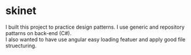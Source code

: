 # skinet
I built this project to practice design patterns. I use generic and repository pattarns on back-end (C#).<br>
I also wanted to have use angular easy loading featuer and apply good file struecturing.
